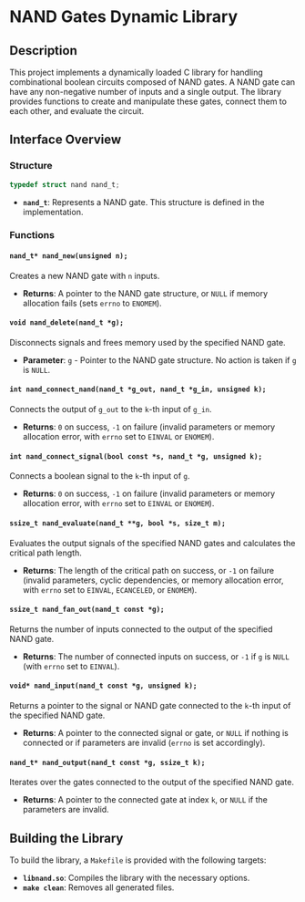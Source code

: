 # NAND Gates Dynamic Library

## Description
This project implements a dynamically loaded C library for handling combinational boolean circuits composed of NAND gates. A NAND gate can have any non-negative number of inputs and a single output. The library provides functions to create and manipulate these gates, connect them to each other, and evaluate the circuit.

## Interface Overview

### Structure
```c
typedef struct nand nand_t;
```
- **`nand_t`**: Represents a NAND gate. This structure is defined in the implementation.

### Functions

#### `nand_t* nand_new(unsigned n);`
Creates a new NAND gate with `n` inputs.

- **Returns**: A pointer to the NAND gate structure, or `NULL` if memory allocation fails (sets `errno` to `ENOMEM`).

#### `void nand_delete(nand_t *g);`
Disconnects signals and frees memory used by the specified NAND gate.

- **Parameter**: `g` - Pointer to the NAND gate structure. No action is taken if `g` is `NULL`.

#### `int nand_connect_nand(nand_t *g_out, nand_t *g_in, unsigned k);`
Connects the output of `g_out` to the `k`-th input of `g_in`.

- **Returns**: `0` on success, `-1` on failure (invalid parameters or memory allocation error, with `errno` set to `EINVAL` or `ENOMEM`).

#### `int nand_connect_signal(bool const *s, nand_t *g, unsigned k);`
Connects a boolean signal to the `k`-th input of `g`.

- **Returns**: `0` on success, `-1` on failure (invalid parameters or memory allocation error, with `errno` set to `EINVAL` or `ENOMEM`).

#### `ssize_t nand_evaluate(nand_t **g, bool *s, size_t m);`
Evaluates the output signals of the specified NAND gates and calculates the critical path length.

- **Returns**: The length of the critical path on success, or `-1` on failure (invalid parameters, cyclic dependencies, or memory allocation error, with `errno` set to `EINVAL`, `ECANCELED`, or `ENOMEM`).

#### `ssize_t nand_fan_out(nand_t const *g);`
Returns the number of inputs connected to the output of the specified NAND gate.

- **Returns**: The number of connected inputs on success, or `-1` if `g` is `NULL` (with `errno` set to `EINVAL`).

#### `void* nand_input(nand_t const *g, unsigned k);`
Returns a pointer to the signal or NAND gate connected to the `k`-th input of the specified NAND gate.

- **Returns**: A pointer to the connected signal or gate, or `NULL` if nothing is connected or if parameters are invalid (`errno` is set accordingly).

#### `nand_t* nand_output(nand_t const *g, ssize_t k);`
Iterates over the gates connected to the output of the specified NAND gate.

- **Returns**: A pointer to the connected gate at index `k`, or `NULL` if the parameters are invalid.

## Building the Library
To build the library, a `Makefile` is provided with the following targets:

- **`libnand.so`**: Compiles the library with the necessary options.
- **`make clean`**: Removes all generated files.
